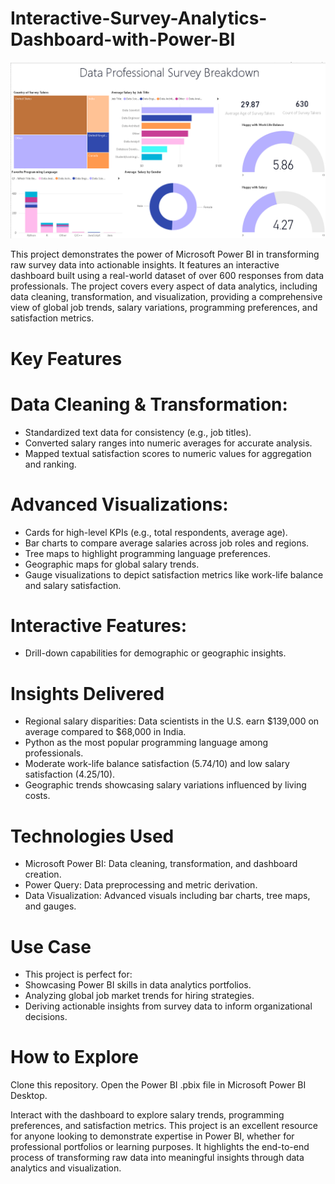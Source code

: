 # Interactive-Survey-Analytics-Dashboard-with-Power-BI
![alt text](https://github.com/myselfadib/Interactive-Survey-Analytics-Dashboard-with-Power-BI/blob/main/Interactive%20Survey%20Analytics%20Dashboard%20with%20Power%20BI%20Dashboard.png)

This project demonstrates the power of Microsoft Power BI in transforming raw survey data into actionable insights. It features an interactive dashboard built using a real-world dataset of over 600 responses from data professionals. The project covers every aspect of data analytics, including data cleaning, transformation, and visualization, providing a comprehensive view of global job trends, salary variations, programming preferences, and satisfaction metrics.

# Key Features

# Data Cleaning & Transformation:

- Standardized text data for consistency (e.g., job titles).
- Converted salary ranges into numeric averages for accurate analysis.
- Mapped textual satisfaction scores to numeric values for aggregation and ranking.

# Advanced Visualizations:
- Cards for high-level KPIs (e.g., total respondents, average age).
- Bar charts to compare average salaries across job roles and regions.
- Tree maps to highlight programming language preferences.
- Geographic maps for global salary trends.
- Gauge visualizations to depict satisfaction metrics like work-life balance and salary satisfaction.

# Interactive Features:

- Drill-down capabilities for demographic or geographic insights.

# Insights Delivered
- Regional salary disparities: Data scientists in the U.S. earn $139,000 on average compared to $68,000 in India.
- Python as the most popular programming language among professionals.
- Moderate work-life balance satisfaction (5.74/10) and low salary satisfaction (4.25/10).
- Geographic trends showcasing salary variations influenced by living costs.

# Technologies Used
- Microsoft Power BI: Data cleaning, transformation, and dashboard creation.
- Power Query: Data preprocessing and metric derivation.
- Data Visualization: Advanced visuals including bar charts, tree maps, and gauges.

# Use Case
- This project is perfect for:
- Showcasing Power BI skills in data analytics portfolios.
- Analyzing global job market trends for hiring strategies.
- Deriving actionable insights from survey data to inform organizational decisions.

# How to Explore
Clone this repository.
Open the Power BI .pbix file in Microsoft Power BI Desktop.

Interact with the dashboard to explore salary trends, programming preferences, and satisfaction metrics.
This project is an excellent resource for anyone looking to demonstrate expertise in Power BI, whether for professional portfolios or learning purposes. It highlights the end-to-end process of transforming raw data into meaningful insights through data analytics and visualization.
